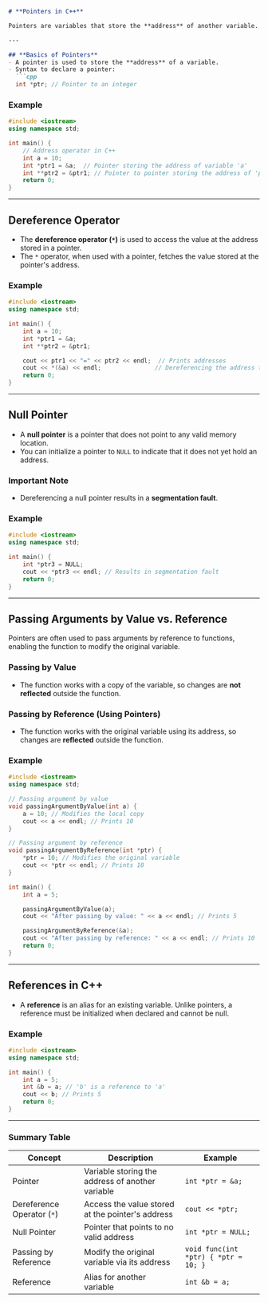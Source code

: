 ```markdown
# **Pointers in C++**

Pointers are variables that store the **address** of another variable. They are essential for efficient memory management and dynamic programming.

---

## **Basics of Pointers**
- A pointer is used to store the **address** of a variable.
- Syntax to declare a pointer:  
  ```cpp
  int *ptr; // Pointer to an integer
  ```

### **Example**
```cpp
#include <iostream>
using namespace std;

int main() {
    // Address operator in C++
    int a = 10;
    int *ptr1 = &a;  // Pointer storing the address of variable 'a'
    int **ptr2 = &ptr1; // Pointer to pointer storing the address of 'ptr1'
    return 0;
}
```

---

## **Dereference Operator**
- The **dereference operator (`*`)** is used to access the value at the address stored in a pointer.
- The `*` operator, when used with a pointer, fetches the value stored at the pointer's address.

### **Example**
```cpp
#include <iostream>
using namespace std;

int main() {
    int a = 10;
    int *ptr1 = &a;
    int **ptr2 = &ptr1;

    cout << ptr1 << "=" << ptr2 << endl;  // Prints addresses
    cout << *(&a) << endl;               // Dereferencing the address to get the value
    return 0;
}
```

---

## **Null Pointer**
- A **null pointer** is a pointer that does not point to any valid memory location.
- You can initialize a pointer to `NULL` to indicate that it does not yet hold an address.

### **Important Note**
- Dereferencing a null pointer results in a **segmentation fault**.

### **Example**
```cpp
#include <iostream>
using namespace std;

int main() {
    int *ptr3 = NULL;
    cout << *ptr3 << endl; // Results in segmentation fault
    return 0;
}
```

---

## **Passing Arguments by Value vs. Reference**
Pointers are often used to pass arguments by reference to functions, enabling the function to modify the original variable.

### **Passing by Value**
- The function works with a copy of the variable, so changes are **not reflected** outside the function.

### **Passing by Reference (Using Pointers)**
- The function works with the original variable using its address, so changes are **reflected** outside the function.

### **Example**
```cpp
#include <iostream>
using namespace std;

// Passing argument by value
void passingArgumentByValue(int a) {
    a = 10; // Modifies the local copy
    cout << a << endl; // Prints 10
}

// Passing argument by reference
void passingArgumentByReference(int *ptr) {
    *ptr = 10; // Modifies the original variable
    cout << *ptr << endl; // Prints 10
}

int main() {
    int a = 5;

    passingArgumentByValue(a);
    cout << "After passing by value: " << a << endl; // Prints 5

    passingArgumentByReference(&a);
    cout << "After passing by reference: " << a << endl; // Prints 10
    return 0;
}
```

---

## **References in C++**
- A **reference** is an alias for an existing variable. Unlike pointers, a reference must be initialized when declared and cannot be null.

### **Example**
```cpp
#include <iostream>
using namespace std;

int main() {
    int a = 5;
    int &b = a; // 'b' is a reference to 'a'
    cout << b; // Prints 5
    return 0;
}
```

---

### **Summary Table**

| **Concept**                 | **Description**                                  | **Example**                                                                 |
|-----------------------------|--------------------------------------------------|-----------------------------------------------------------------------------|
| Pointer                    | Variable storing the address of another variable | `int *ptr = &a;`                                                           |
| Dereference Operator (`*`) | Access the value stored at the pointer's address | `cout << *ptr;`                                                            |
| Null Pointer               | Pointer that points to no valid address          | `int *ptr = NULL;`                                                         |
| Passing by Reference       | Modify the original variable via its address     | `void func(int *ptr) { *ptr = 10; }`                                        |
| Reference                  | Alias for another variable                       | `int &b = a;`                                                              |
```
